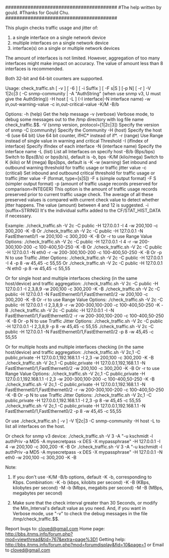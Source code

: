 ########################################
#The help written by gould.
#Thanks for Gould Chu.
########################################

This plugin checks traffic usage and jitter of:

1) a single interface on a single network device
2) multiple interfaces on a single network device
3) interface(s) on a single or multiple network devices

The amount of interfaces is not limited. However, aggregation of too many interfaces might make impact on accuracy. The value of amount less than 8 interfaces is recommended.

Both 32-bit and 64-bit counters are supported.

Usage:
check_traffic.sh [ -v ] [ -6 ] [ -i Suffix ] [ -F s|S ] [-p N] [ -r ] -V 1|2c|3 ( -C snmp-community | -A "AuthString" (when use snmp v3, U must give the AuthString)) -H host [ -L ] (-I interface|-N interface name) -w in,out-warning-value  -c in,out-critical-value -K/M -B/b

Options:
-h (help)
Get the help message
-v (verbose)
Verbose mode, to debug some messages out to the /tmp directory with log file name check_traffic.$$.
-V (snmp version, protocol=[1|2c|3])
Specify the version of snmp
-C (community)
Specify the Community
-H (host)
Specify the host
-6 (use 64 bit)
Use 64 bit counter, ifHC*  instead of if*.
-r (range)
Use Range instead of single value in warning and critical Threshold
-I (ifIndex of interface)
Specify ifIndex of each interface
-N (interface name)
Specify the interface name
-L (list)
List all Interfaces on specify host
-B/b (Bps/bps)
Switch to Bps(B/s) or bps(b/s), default is -b, bps
-K/M (kilo/mega)
Switch to K (kilo) or M (mega) Bps|bps, default is -K
-w (warning)
Set inbound and outbound warning threshold for traffic usage or traffic jitter value
-c (critical)
Set inbound and outbound critical threshold for traffic usage or traffic jitter value
-F (format, type=[s|S])
  -F s (simple output format)
  -F S (simpler output format)
-p (amount of traffic usage records preserved for comparison=INTEGER)
This option is the amount of traffic usage records preserved prior to current traffic usage check. The average of all these preserved values is compared with current check value to detect whether jitter happens. The value (amount) between 4 and 12 is suggested.
-i	(suffix=STRING)
It's the individual suffix added to the CF/STAT_HIST_DATA if necessary.


Example:
./check_traffic.sh -V 2c -C public -H 127.0.0.1 -I 4 -w 200,100 -c 300,200 -K -B
Or
./check_traffic.sh -V 2c -C public -H 127.0.0.1 -N FastEthernet0/1 -w 200,100 -c 300,200 -K -B
Or -r to use Range Value Options:
./check_traffic.sh -V 2c -C public -H 127.0.0.1 -I 4 -r -w 200-300,100-200 -c 100-400,50-250 -K -B
Or
./check_traffic.sh -V 2c -C public -H 127.0.0.1 -N eth0 -r -w 200-300,100-200 -c 100-400,50-250 -K -B
Or -p N to use Traffic Jitter Options:
./check_traffic.sh -V 2c -C public -H 127.0.0.1 -I 4 -p 8 -w 45,45 -c 55,55
Or
./check_traffic.sh -V 2c -C public -H 127.0.0.1 -N eth0 -p 8 -w 45,45 -c 55,55

Or for single host and multiple interfaces checking (in the same host/device) and traffic aggregation:
./check_traffic.sh -V 2c -C public -H 127.0.0.1 -I 2,3,8,9 -w 200,100 -c 300,200 -K -B
./check_traffic.sh -V 2c -C public -H 127.0.0.1 -N FastEthernet0/1,FastEthernet0/2 -w 200,100 -c 300,200 -K -B
Or -r to use Range Value Options:
./check_traffic.sh -V 2c -C public -H 127.0.0.1 -I 2,3,8,9 -r -w 200-300,100-200 -c 100-400,50-250 -K -B
./check_traffic.sh -V 2c -C public -H 127.0.0.1 -I -N FastEthernet0/1,FastEthernet0/2 -r -w 200-300,100-200 -c 100-400,50-250 -K -B
Or -p N to use Traffic Jitter Options:
./check_traffic.sh -V 2c -C public -H 127.0.0.1 -I 2,3,8,9 -p 8 -w 45,45 -c 55,55
./check_traffic.sh -V 2c -C public -H 127.0.0.1 -N FastEthernet0/1,FastEthernet0/2 -p 8 -w 45,45 -c 55,55

Or for multiple hosts and multiple interfaces checking (in the same host/device) and traffic aggregation:
./check_traffic.sh -V 2c,1 -C public,private -H 127.0.0.1,192.168.1.1 -I 2,3 -w 200,100 -c 300,200 -K -B
./check_traffic.sh -V 2c,1 -C public,private -H 127.0.0.1,192,168.1.1 -N FastEthernet0/1,FastEthernet0/2 -w 200,100 -c 300,200 -K -B
Or -r to use Range Value Options:
./check_traffic.sh -V 2c,1 -C public,private -H 127.0.0.1,192.168.1.1 -I 2,3 -w 200-300,100-200 -c 100-400,50-250 -K -B
./check_traffic.sh -V 2c,1 -C public,private -H 127.0.0.1,192.168.1.1 -N FastEthernet0/1,FastEthernet0/2 -r -w 200-300,100-200 -c 100-400,50-250 -K -B
Or -p N to use Traffic Jitter Options:
./check_traffic.sh -V 2c,1 -C public,private -H 127.0.0.1,192.168.1.1 -I 2,3 -p 8 -w 45,45 -c 55,55
./check_traffic.sh -V 2c,1 -C public,private -H 127.0.0.1,192.168.1.1 -N FastEthernet0/1,FastEthernet0/2 -p 8 -w 45,45 -c 55,55

Or use ./check_traffic.sh [ -v ] -V 1|2c|3 -C snmp-community -H host -L
to list all interfaces on the host.

Or check for snmp v3 device:
./check_traffic.sh -V 3 -A "-u kschmidt -l authPriv -a MD5 -A mysecretpass -x DES -X mypassphrase" -H 127.0.0.1 -I 4 -w 200,100 -c 300,200 -K -B
Or
./check_traffic.sh -V 3 -A "-u kschmidt -l authPriv -a MD5 -A mysecretpass -x DES -X mypassphrase" -H 127.0.0.1 -N eth0 -w 200,100 -c 300,200 -K -B



Note:
1. If you don't use -K/M -B/b options, default -K -b, corresponding to Kbps.
  Combination:
    -K -b (kbps, kilobits per second)
    -K -B (KBps, kilobytes per second)
    -M -b (Mbps, megabits per second)
    -M -B (MBps, megabytes per second)

2. Make sure that the check interval greater than 30 Seconds, or modify the Min_Interval's default value as you need. And, if you want in Verbose mode, use "-v" to check the debug messages in the file /tmp/check_traffic.$$.

Report bugs to: cloved@gmail.com
Home page: <http://bbs.itnms.info/forum.php?mod=viewthread&tid=767&extra=page%3D1>
Getting help: <http://bbs.itnms.info/forum.php?mod=forumdisplay&fid=10&page=1> or Email to cloved@gmail.com
